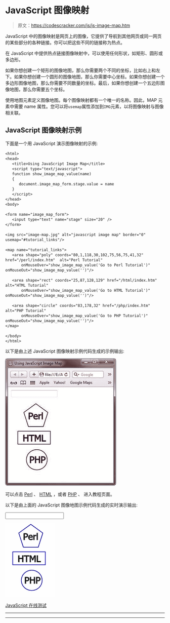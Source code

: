# JavaScript 图像映射

> 原文：<https://codescracker.com/js/js-image-map.htm>

JavaScript 中的图像映射是网页上的图像，它提供了导航到其他网页或同一网页的某些部分的各种链接。你可以把这些不同的链接称为热点。

在 JavaScript 中提供热点链接图像映射中，可以使用任何形状，如矩形、圆形或多边形。

如果你想创建一个矩形的图像地图，那么你需要两个不同的坐标，比如右上和左下。如果你想创建一个圆形的图像地图，那么你需要中心坐标。如果你想创建一个多边形图像地图，那么你需要不同数量的坐标。最后，如果你想创建一个五边形图像地图，那么你需要五个坐标。

使用地图元素定义图像地图。每个图像映射都有一个唯一的名称。因此，MAP 元素中需要 name 属性。您可以将`usemap`属性添加到`IMG`元素，以将图像映射与图像相关联。

## JavaScript 图像映射示例

下面是一个用 JavaScript 演示图像映射的示例:

```
<html>
<head>
   <title>Using JavaScript Image Map</title>
   <script type="text/javascript">
   function show_image_map_value(name)
   {
      document.image_map_form.stage.value = name
   }
   </script>
</head>
<body>

<form name="image_map_form">
   <input type="text" name="stage" size="20" />
</form>

<img src="image-map.jpg" alt="javascript image map" border="0" usemap="#tutorial_links"/>

<map name="tutorial_links">
   <area shape="poly" coords="80,1,118,30,102,75,56,75,41,32" href="/perl/index.htm"  alt="Perl Tutorial"
       onMouseOver="show_image_map_value('Go to Perl Tutorial')" onMouseOut="show_image_map_value('')"/>

   <area shape="rect" coords="25,87,128,129" href="/html/index.htm"  alt="HTML Tutorial"
       onMouseOver="show_image_map_value('Go to HTML Tutorial')" onMouseOut="show_image_map_value('')"/>

   <area shape="circle" coords="83,178,32" href="/php/index.htm"  alt="PHP Tutorial"
       onMouseOver="show_image_map_value('Go to PHP Tutorial')" onMouseOut="show_image_map_value('')"/>
</map>

</body>
</html>
```

以下是由上述 JavaScript 图像映射示例代码生成的示例输出:

![javascript image map example](img/b59afedfdca2e38b00993ef53d635083.png)

可以点击 [Perl](/perl/index.htm) 、 [HTML](/html/index.htm) ，或者 [PHP](/php/index.htm) 、 进入教程页面。

以下是由上面的 JavaScript 图像地图示例代码生成的实时演示输出:

<form name="image_map_form"><input type="text" name="stage" size="20"></form>

![javascript image map](img/015e0860f1191fb353646cf45c62c903.png) <map name="tutorial_links"></map>

[JavaScript 在线测试](/exam/showtest.php?subid=6)

* * *

* * *